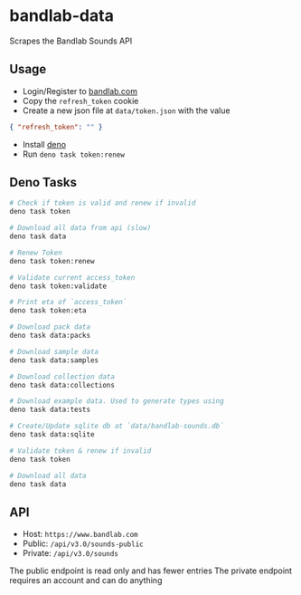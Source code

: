 # bandlab-data

Scrapes the Bandlab Sounds API

## Usage
- Login/Register to [bandlab.com](https://bandlab.com)
- Copy the `refresh_token` cookie
- Create a new json file at `data/token.json` with the value
```json
{ "refresh_token": "" }
```
- Install [deno](https://deno.com/)
- Run `deno task token:renew`

## Deno Tasks

```bash
# Check if token is valid and renew if invalid
deno task token

# Download all data from api (slow)
deno task data

# Renew Token
deno task token:renew

# Validate current access_token
deno task token:validate

# Print eta of `access_token`
deno task token:eta

# Download pack data
deno task data:packs

# Download sample data
deno task data:samples

# Download collection data
deno task data:collections

# Download example data. Used to generate types using
deno task data:tests

# Create/Update sqlite db at `data/bandlab-sounds.db`
deno task data:sqlite

# Validate token & renew if invalid
deno task token

# Download all data
deno task data
```

## API

- Host: `https://www.bandlab.com`
- Public: `/api/v3.0/sounds-public`
- Private: `/api/v3.0/sounds`

The public endpoint is read only and has fewer entries
The private endpoint requires an account and can do anything
